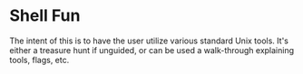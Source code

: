 # Shell Fun

The intent of this is to have the user utilize various standard Unix tools. It's either a treasure hunt if unguided, or can be used a walk-through explaining tools, flags, etc.


